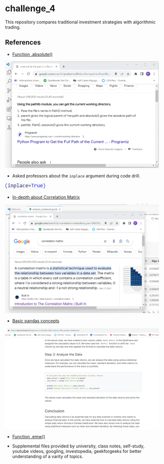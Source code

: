 # challenge_4
This repository compares traditional investment strategies with algorithmic trading.

## References
* [Function .absolute()](https://www.programiz.com/python-programming/examples/current-working-directory)

![picture](Reference_images/.absolute_function.png)

* Asked professors about the `inplace` argument during code drill.

![picture](Reference_images/inplace.png)

* [In-depth about Correlation Matrix](https://builtin.com/data-science/correlation-matrix)

![picture](Reference_images/correlation%20matrix.png)

* [Basic pandas concepts](https://saturncloud.io/blog/how-to-calculate-daily-returns-with-pandas-dataframe/)

![picture](Reference_images/basic%20pandas%20concepts.png)

* [Function .emw()](https://www.scaler.com/topics/pandas-ewm/)

* Supplemental files provided by university, class notes, self-study, youtube videos, googling, investopedia, geekforgeeks for better understanding of a varity of topics.
